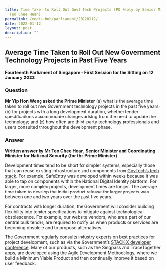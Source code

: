 ```yaml
---
title: Time Taken to Roll Out Govt Tech Projects (PQ Reply by Senior Minister
  Teo Chee Hean)
permalink: /media-hub/parliament/20220112/
date: 2022-01-12
layout: post
description: ""
---
```

## Average Time Taken to Roll Out New Government Technology Projects in Past Five Years


**Fourteenth Parliament of Singapore – First Session for the Sitting on 12 January 2022**

### Question

**Mr Yip Hon Weng asked the Prime Minister** (a) what is the average time taken to roll out new Government technology projects in the past five years; (b) for projects with a long development duration, whether tender specifications accommodate changes arising from the need to update the technology; and (c) how often are third-party technology professionals and users consulted throughout the development phase.

### Answer


**Written answer by Mr Teo Chee Hean, Senior Minister and Coordinating Minister for National Security (for the Prime Minister)**

Development times tend to be short for simpler systems, especially those that can reuse existing infrastructure and components from [GovTech’s tech stack](https://www.developer.tech.gov.sg/singapore-government-tech-stack/overview/index.html?gclid=CjwKCAiAlfqOBhAeEiwAYi43F4POTnul2badfUVLAUhpauPYrOKCaxPO6o-WQZZfSpMgqBZysgFJ-hoCvfoQAvD_BwE). For example, SafeEntry was developed within weeks because it was able to tap on components within the National Digital Identity platform. For larger, more complex projects, development times are longer. The average time taken to develop the initial product release for larger projects was between one and two years over the past five years.

For contracts with longer duration, the Government will consider building flexibility into tender specifications to mitigate against technological obsolescence. For example, our website vendors, who are a part of our central bulk tender, are required to notify us when products or services are becoming obsolete and to propose alternatives.

The Government regularly consults industry experts on best practices for project development, such as via the Government’s [STACK-X developer conference](https://www.developer.tech.gov.sg/communities/events/overview.html). Many of our products, such as the Singpass and TraceTogether apps, are developed using the Agile Development Methodology, where we build a Minimum Viable Product and then continually improve it based on user feedback.